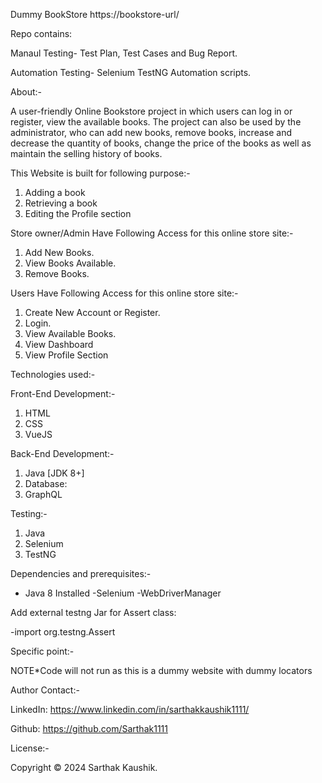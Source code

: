 Dummy BookStore
https://bookstore-url/


Repo contains:

Manaul Testing- Test Plan, Test Cases and Bug Report.

Automation Testing- Selenium TestNG Automation scripts.


About:-

A user-friendly Online Bookstore project in which users can log in or register, view the available books. The project can also be used by the administrator, 
who can add new books, remove books, increase and decrease the quantity of books, change the price of the books as well as maintain the selling history of books.


This Website is built for following purpose:-

1. Adding a book
2. Retrieving a book
3. Editing the Profile section

Store owner/Admin Have Following Access for this online store site:-

1. Add New Books.
2. View Books Available.
3. Remove Books.


Users Have Following Access for this online store site:-

1. Create New Account or Register.
2. Login.
3. View Available Books.
4. View Dashboard
5. View Profile Section


Technologies used:-

Front-End Development:-
1. HTML
2. CSS
3. VueJS

Back-End Development:-
1. Java [JDK 8+]
2. Database:
3. GraphQL

Testing:-
1. Java
2. Selenium
3. TestNG


Dependencies and prerequisites:-

- Java 8 Installed
-Selenium
-WebDriverManager

Add external testng Jar for Assert class:

-import org.testng.Assert


Specific point:-

NOTE*Code will not run as this is a dummy website with dummy locators



Author Contact:-

LinkedIn: https://www.linkedin.com/in/sarthakkaushik1111/

Github: https://github.com/Sarthak1111


License:-

Copyright © 2024 Sarthak Kaushik.
